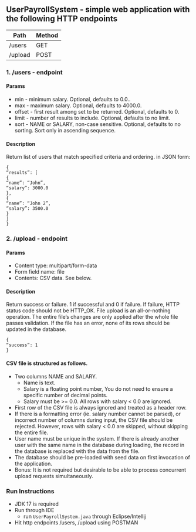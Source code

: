 ## UserPayrollSystem - simple web application with the following HTTP endpoints

| Path    | Method |
|---------|--------|
| /users  | GET    |
| /upload | POST   |

### 1. /users - endpoint
#### Params
- min - minimum salary. Optional, defaults to 0.0..
- max - maximum salary. Optional, defaults to 4000.0.
- offset - first result among set to be returned. Optional, defaults to 0.
- limit - number of results to include. Optional, defaults to no limit.
- sort - NAME or SALARY, non-case sensitive. Optional, defaults to no sorting. Sort only in ascending sequence.

#### Description
Return list of users that match specified criteria and ordering. in JSON form:

```
{
“results”: [
{
“name”: “John”,
“salary”: 3000.0
},
{
“name”: “John 2”,
“salary”: 3500.0
}
]
}
```

### 2. /upload - endpoint
#### Params
- Content type: multipart/form-data
- Form field name: file
- Contents: CSV data. See below.

#### Description
Return success or failure. 1 if successful and 0 if failure. If failure, HTTP status code should not be HTTP_OK. File upload is an all-or-nothing operation. The entire file’s changes are only applied after the whole file passes validation. If the file has an error, none of its rows should be updated in the database.

```
{
“success”: 1
}
```

#### CSV file is structured as follows.
- Two columns NAME and SALARY.
  - Name is text.
  - Salary is a floating point number, You do not need to ensure a specific number of decimal points.
  - Salary must be >= 0.0. All rows with salary < 0.0 are ignored.
- First row of the CSV file is always ignored and treated as a header row.
- If there is a formatting error (ie. salary number cannot be parsed), or incorrect number of columns during input, the CSV file should be rejected. However, rows with salary < 0.0 are skipped, without skipping the entire file.
- User name must be unique in the system. If there is already another user with the same name in the database during loading, the record in the database is replaced with the data from the file.
- The database should be pre-loaded with seed data on first invocation of the application.
- Bonus: It is not required but desirable to be able to process concurrent upload requests simultaneously.

### Run Instructions
- JDK 17 is required
- Run through IDE
  - run `UserPayrollSystem.java` through Eclipse/Intellij
- Hit http endpoints /users, /upload using POSTMAN
